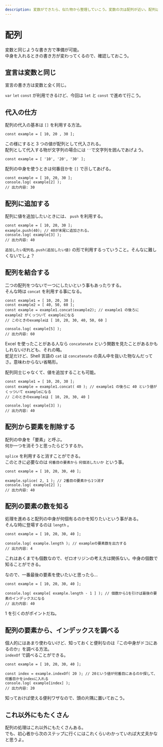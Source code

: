 ```yaml
---
description: 変数ができたら、似た物から整理していこう。変数の次は配列が近い。配列はどのように用意すれば良いのか確認しよう。
---
```


# 配列

変数と同じような書き方で準備が可能。  
中身を入れるときの書き方が変わってくるので、確認しておこう。

## 宣言は変数と同じ

宣言の書き方は変数と全く同じ。

`var` `let` `const` が利用できるけど、今回は `let` と `const` で進めて行こう。

## 代入の仕方

配列の代入の基本は `[]` を利用する方法。

```
const example = [ 10, 20 , 30 ];
```

この様にすると 3 つの値が配列として代入される。  
配列として代入する物が文字列の場合には `''`で文字列を囲んであげよう。

```
const example = [ '10', '20', '30' ];
```

配列の中身を使うときは何番目かを `[]` で示してあげる。

```
const example = [ 10, 20, 30 ];
console.log( example[2] );
// 出力内容: 30
```

## 配列に追加する

配列に値を追加したいときには、 `push` を利用する。

```
const example = [ 10, 20, 30 ];
example.push(40); // 40が末尾に追加される。
console.log( example[3] );
// 出力内容: 40
```

`追加したい配列名.push(追加したい値)` の形で利用するっていうこと。そんなに難しくないでしょ？

## 配列を結合する

二つの配列をつないで一つにしたいという事もあったりする。  
そんな時は `concat` を利用する事になる。

```
const example1 = [ 10, 20, 30 ];
const example2 = [ 40, 50, 60 ];
const example = example1.concat(example2); // example1 の後ろに example2 がくっついて exampleになる
// このときのexampleは [ 10, 20, 30, 40, 50, 60 ]

consolo.log( example[5] );
// 出力内容: 60
```

Excel を使ったことがある人なら `concatenate` という関数を見たことがあるかもしれないけれども、それの略。  
蛇足だけど、Shell 言語の `cat` は `concatenate` の真ん中を抜いた物なんだってさ。意味わからない省略形。

配列同士じゃなくて、値を追加することも可能。

```
const example1 = [ 10, 20, 30 ];
const example = example1.concat( 40 ); // example1 の後ろに 40 という値がくっついて exampleになる
// このときのexampleは [ 10, 20, 30, 40 ]

console.log( example[3] );
// 出力内容: 40
```

## 配列から要素を削除する

配列の中身を「要素」と呼ぶ。  
何か一つを消そうと思ったらどうするか。

`splice` を利用すると消すことができる。  
このときに必要なのは `何番目の要素から` `何個消したいか` という事。

```
const example = [ 10, 20, 30, 40 ];

example.splice( 2, 1 ); // 2番目の要素から1つ消す
console.log( example[2] );
// 出力内容: 40
```

## 配列の要素の数を知る

処理を進めると配列の中身が何個有るのかを知りたいという事がある。  
そんな時に登場するのは `length` 。

```
const example = [ 10, 20, 30, 40 ];

console.log( example.length ); // exampleの要素数を出力する
// 出力内容: 4
```

これはあくまでも個数なので、ゼロオリジンの考え方は関係ない。中身の個数で知ることができる。

なので、一番最後の要素を使いたいと思ったら...

```
const example = [ 10, 20, 30, 40 ];

console.log( example[ example.length - 1 ] ); // 個数から1を引けば最後の要素のインデックスになる
// 出力内容: 40
```

1 を引くのがポイントだね。

## 配列の要素から、インデックスを調べる

個人的にはあまり使わないけど、知っておくと便利なのは『この中身がドコにあるのか』を調べる方法。  
`indexOf` で調べることができる。

```
const example = [ 10, 20, 30, 40 ];

const index = example.indexOf( 20 ); // 20という値が何番目にあるのか探して、何番目かをindexに入れる
console.log( example[index] );
// 出力内容: 20
```

知っておけば使える便利ワザなので、頭の片隅に置いておこう。

## これ以外にもたくさん

配列の処理はこれ以外にもたくさんある。  
でも、初心者から次のステップに行くにはこれくらいわかっていれば大丈夫かなと思うよ。
